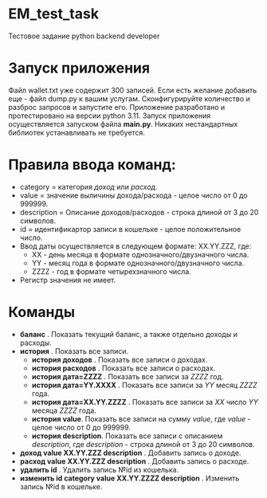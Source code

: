 # EM_test_task
Тестовое задание python backend developer

# Запуск приложения
Файл wallet.txt уже содержит 300 записей. Если есть желание добавить еще - файл dump.py к вашим услугам. Сконфигурируйте количество и разброс запросов и запустите его.
Приложение разработано и протестировано на версии python 3.11.
Запуск приложения осуществляется запуском файла **main.py**. Никаких нестандартных библиотек устанавливать не требуется.

# Правила ввода команд:
- category = категория *доход* или *расход*.
- value = значение выличины дохода/расхода - целое число от 0 до 999999.
- description = Описание доходов/расходов - строка длиной от 3 до 20 символов.
- id = идентификартор записи в кошельке - целое положительное число.
- Ввод даты осуществляется в следующем формате: XX.YY.ZZZ, где: 
  - XX - день месяца в формате однозначного/двузначного числа.
  - YY - месяц года в формате однозначного/двузначного числа.
  - ZZZZ - год в формате четырехзначного числа.
- Регистр значения не имеет.

# Команды

- **баланс** . Показать текущий баланс, а также отдельно доходы и расходы.
- **история** . Показать все записи.
  - **история доходов** . Показать все записи о доходах.
  - **история расходов** . Показать все записи о расходах.
  - **история дата=ZZZZ** . Показать все записи за *ZZZZ* год.
  - **история дата=YY.ХХХХ** . Показать все записи за *YY* месяц *ZZZZ* года.
  - **история дата=XX.YY.ZZZZ** . Показать все записи за *XX* число *YY* месяца *ZZZZ* года.
  - **история value**. Показать все записи на сумму *value*, где *value* - целое число от 0 до 999999.
  - **история description**. Показать все записи с описанием *description*, где *description* - строка длиной от 3 до 20 символов.
- **доход value XX.YY.ZZZ description** . Добавить запись о доходе.
- **расход value XX.YY.ZZZ description** . Добавить запись о расходе.
- **удалить id** . Удалить запись №id из кошелька.
- **изменить id category value XX.YY.ZZZZ description** . Изменить запись №id в кошельке.
